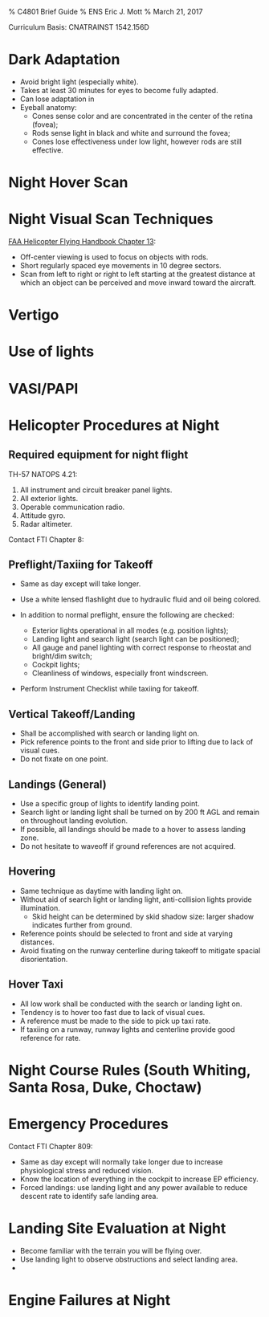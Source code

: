 % C4801 Brief Guide
% ENS Eric J. Mott
% March 21, 2017

Curriculum Basis: CNATRAINST 1542.156D

Dark Adaptation
===============

- Avoid bright light (especially white).
- Takes at least 30 minutes for eyes to become fully adapted.
- Can lose adaptation in
- Eyeball anatomy:
  - Cones sense color and are concentrated in the center of the retina (fovea);
  - Rods sense light in black and white and surround the fovea;
  - Cones lose effectiveness under low light, however rods are still effective.


Night Hover Scan
================

Night Visual Scan Techniques
============================

[FAA Helicopter Flying Handbook Chapter 13][1]:

- Off-center viewing is used to focus on objects with rods.
- Short regularly spaced eye movements in 10 degree sectors.
- Scan from left to right or right to left starting at the greatest distance at
  which an object can be perceived and move inward toward the aircraft.

[1]: https://www.faa.gov/regulations_policies/handbooks_manuals/aviation/helicopter_flying_handbook/media/hfh_ch13.pdf

Vertigo
=======

Use of lights
=============

VASI/PAPI
=========

Helicopter Procedures at Night
==============================

Required equipment for night flight
-----------------------------------

TH-57 NATOPS 4.21:

1. All instrument and circuit breaker panel lights.
2. All exterior lights.
3. Operable communication radio.
4. Attitude gyro.
5. Radar altimeter.

Contact FTI Chapter 8:

Preflight/Taxiing for Takeoff
-----------------------------

- Same as day except will take longer.
- Use a white lensed flashlight due to hydraulic fluid and oil being colored.
- In addition to normal preflight, ensure the following are checked:
  - Exterior lights operational in all modes (e.g. position lights);
  - Landing light and search light (search light can be positioned);
  - All gauge and panel lighting with correct response to rheostat and
    bright/dim switch;
  - Cockpit lights;
  - Cleanliness of windows, especially front windscreen.

- Perform Instrument Checklist while taxiing for takeoff.

Vertical Takeoff/Landing
------------------------

- Shall be accomplished with search or landing light on.
- Pick reference points to the front and side prior to lifting due to lack of
  visual cues.
- Do not fixate on one point.

Landings (General)
------------------

- Use a specific group of lights to identify landing point.
- Search light or landing light shall be turned on by 200 ft AGL and remain on
  throughout landing evolution.
- If possible, all landings should be made to a hover to assess landing zone.
- Do not hesitate to waveoff if ground references are not acquired.

Hovering
--------

- Same technique as daytime with landing light on.
- Without aid of search light or landing light, anti-collision lights provide
  illumination.
  - Skid height can be determined by skid shadow size: larger shadow indicates
    further from ground.
- Reference points should be selected to front and side at varying distances.
- Avoid fixating on the runway centerline during takeoff to mitigate spacial
  disorientation.

Hover Taxi
----------

- All low work shall be conducted with the search or landing light on.
- Tendency is to hover too fast due to lack of visual cues.
- A reference must be made to the side to pick up taxi rate.
- If taxiing on a runway, runway lights and centerline provide good reference
  for rate.

Night Course Rules (South Whiting, Santa Rosa, Duke, Choctaw)
=============================================================

Emergency Procedures
====================

Contact FTI Chapter 809:

- Same as day except will normally take longer due to increase physiological
  stress and reduced vision.
- Know the location of everything in the cockpit to increase EP efficiency.
- Forced landings: use landing light and any power available to reduce descent
  rate to identify safe landing area.

Landing Site Evaluation at Night
================================

- Become familiar with the terrain you will be flying over.
- Use landing light to observe obstructions and select landing area.
-

Engine Failures at Night
========================
